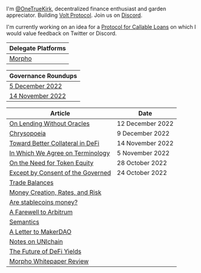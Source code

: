 I'm [@OneTrueKirk](https://twitter.com/OneTrueKirk), decentralized finance enthusiast and garden appreciator.
Building [Volt Protocol](https://www.voltprotocol.io).
Join us on [Discord](https://discord.com/invite/XK8VZyKU97).

I'm currently working on an idea for a [Protocol for Callable Loans](pcl.md) on which I would value feedback on Twitter or Discord.

| Delegate Platforms |
| ------------- |
| [Morpho](morpho_delegate.md) |

| Governance Roundups  |
| ------------- |
| [5 December 2022](govdec5.md)  |
| [14 November 2022](gov14nov.md)  |

| Article  | Date |
| ------------- | ------------- |
| [On Lending Without Oracles](lending.md) | 12 December 2022 |
| [Chrysopoeia](chrysopoeia.md) | 9 December 2022 |
| [Toward Better Collateral in DeFi](collateral.md) | 14 November 2022 |
| [In Which We Agree on Terminology](definitions.md) | 5 November 2022 |
| [On the Need for Token Equity](chrysalis.md) | 28 October 2022 |
| [Except by Consent of the Governed](consent.md) | 24 October 2022 |
| [Trade Balances](trade.md) | |
| [Money Creation, Rates, and Risk](yield.md) | |
| [Are stablecoins money?](stablecoin.md) | |
| [A Farewell to Arbitrum](arbitrum.md) | |
| [Semantics](semantics.md) | |
| [A Letter to MakerDAO](lettertomaker.md) | |
| [Notes on UNIchain](unichain.md) | |
| [The Future of DeFi Yields](defidirection.md) | |
| [Morpho Whitepaper Review](morpho.md) | |